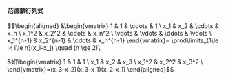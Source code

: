 #### 范德蒙行列式
$$\begin{aligned}
&\begin{vmatrix}
1 & 1 & \cdots & 1 \\
x_1 & x_2 & \cdots & x_n \\
x_1^2 & x_2^2 & \cdots & x_n^2 \\
\vdots & \vdots & \ddots & \vdots \\
x_1^{n-1} & x_2^{n-1} & \cdots & x_n^{n-1}
\end{vmatrix}=
\prod\limits_{1\le j< i\le n}(x_i-x_j) \quad (n \ge 2)\\

&如\begin{vmatrix}
1 & 1 &  1 \\
x_1 & x_2  & x_3 \\
x_1^2 & x_2^2 & x_3^2 \\
\end{vmatrix}=(x_3-x_2)(x_3-x_1)(x_2-x_1)
\end{aligned}$$

